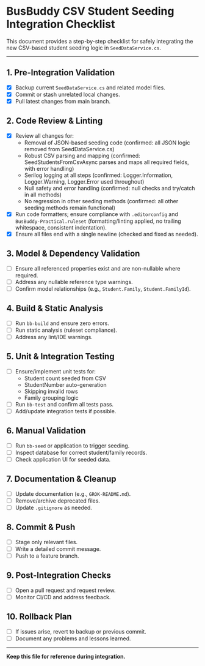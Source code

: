 # BusBuddy CSV Student Seeding Integration Checklist

This document provides a step-by-step checklist for safely integrating the new CSV-based student seeding logic in `SeedDataService.cs`.

---


## 1. Pre-Integration Validation
- [x] Backup current `SeedDataService.cs` and related model files.
- [x] Commit or stash unrelated local changes.
- [x] Pull latest changes from main branch.

## 2. Code Review & Linting
- [x] Review all changes for:
  - Removal of JSON-based seeding code (confirmed: all JSON logic removed from SeedDataService.cs)
  - Robust CSV parsing and mapping (confirmed: SeedStudentsFromCsvAsync parses and maps all required fields, with error handling)
  - Serilog logging at all steps (confirmed: Logger.Information, Logger.Warning, Logger.Error used throughout)
  - Null safety and error handling (confirmed: null checks and try/catch in all methods)
  - No regression in other seeding methods (confirmed: all other seeding methods remain functional)
- [x] Run code formatters; ensure compliance with `.editorconfig` and `BusBuddy-Practical.ruleset` (formatting/linting applied, no trailing whitespace, consistent indentation).
- [x] Ensure all files end with a single newline (checked and fixed as needed).

## 3. Model & Dependency Validation
- [ ] Ensure all referenced properties exist and are non-nullable where required.
- [ ] Address any nullable reference type warnings.
- [ ] Confirm model relationships (e.g., `Student.Family`, `Student.FamilyId`).

## 4. Build & Static Analysis
- [ ] Run `bb-build` and ensure zero errors.
- [ ] Run static analysis (ruleset compliance).
- [ ] Address any lint/IDE warnings.

## 5. Unit & Integration Testing
- [ ] Ensure/implement unit tests for:
  - Student count seeded from CSV
  - StudentNumber auto-generation
  - Skipping invalid rows
  - Family grouping logic
- [ ] Run `bb-test` and confirm all tests pass.
- [ ] Add/update integration tests if possible.

## 6. Manual Validation
- [ ] Run `bb-seed` or application to trigger seeding.
- [ ] Inspect database for correct student/family records.
- [ ] Check application UI for seeded data.

## 7. Documentation & Cleanup
- [ ] Update documentation (e.g., `GROK-README.md`).
- [ ] Remove/archive deprecated files.
- [ ] Update `.gitignore` as needed.

## 8. Commit & Push
- [ ] Stage only relevant files.
- [ ] Write a detailed commit message.
- [ ] Push to a feature branch.

## 9. Post-Integration Checks
- [ ] Open a pull request and request review.
- [ ] Monitor CI/CD and address feedback.

## 10. Rollback Plan
- [ ] If issues arise, revert to backup or previous commit.
- [ ] Document any problems and lessons learned.

---

**Keep this file for reference during integration.**
